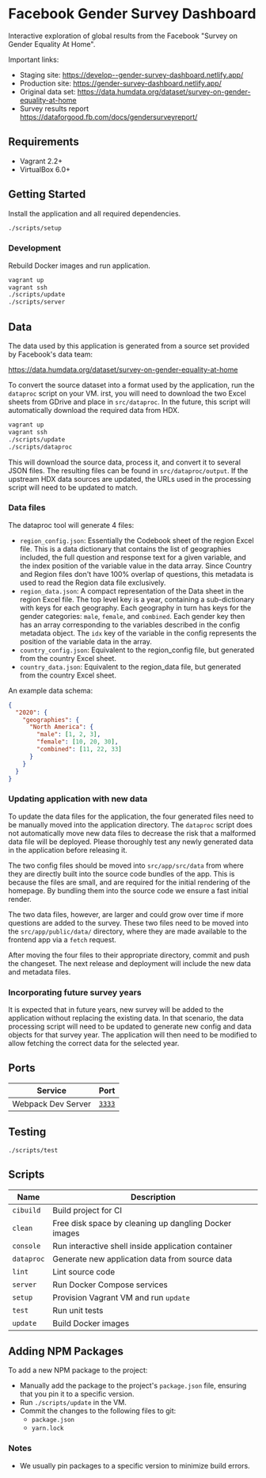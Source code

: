 # Facebook Gender Survey Dashboard

Interactive exploration of global results from the Facebook "Survey on Gender Equality At Home".

Important links:

- Staging site: <https://develop--gender-survey-dashboard.netlify.app/>
- Production site: <https://gender-survey-dashboard.netlify.app/>
- Original data set: <https://data.humdata.org/dataset/survey-on-gender-equality-at-home>
- Survey results report <https://dataforgood.fb.com/docs/gendersurveyreport/>

## Requirements

- Vagrant 2.2+
- VirtualBox 6.0+

## Getting Started

Install the application and all required dependencies.

```sh
./scripts/setup
```

### Development

Rebuild Docker images and run application.

```sh
vagrant up
vagrant ssh
./scripts/update
./scripts/server
```

## Data

The data used by this application is generated from a source set provided by
Facebook's data team:

<https://data.humdata.org/dataset/survey-on-gender-equality-at-home>

To convert the source dataset into a format used by the application, run the
`dataproc` script on your VM. irst, you will need to download the two Excel
sheets from GDrive and place in `src/dataproc`. In the future, this script will
automatically download the required data from HDX.

```sh
vagrant up
vagrant ssh
./scripts/update
./scripts/dataproc
```

This will download the source data, process it, and convert it to several
JSON files. The resulting files can be found in `src/dataproc/output`. If the
upstream HDX data sources are updated, the URLs used in the processing script
will need to be updated to match.

### Data files

The dataproc tool will generate 4 files:

- `region_config.json`: Essentially the Codebook sheet of the region Excel file. This is a data dictionary that contains the list of geographies included, the full question and response text for a given variable, and the index position of the variable value in the data array. Since Country and Region files don't have 100% overlap of questions, this metadata is used to read the Region data file exclusively.
- `region_data.json`: A compact representation of the Data sheet in the region Excel file. The top level key is a year, containing a sub-dictionary with keys for each geography. Each geography in turn has keys for the gender categories: `male`, `female`, and `combined`. Each gender key then has an array corresponding to the variables described in the config metadata object. The `idx` key of the variable in the config represents the position of the variable data in the array.
- `country_config.json`: Equivalent to the region_config file, but generated from the country Excel sheet.
- `country_data.json`: Equivalent to the region_data file, but generated from the country Excel sheet.

An example data schema:

```json
{
  "2020": {
    "geographies": {
      "North America": {
        "male": [1, 2, 3],
        "female": [10, 20, 30],
        "combined": [11, 22, 33]
      }
    }
  }
}
```

### Updating application with new data

To update the data files for the application, the four generated files need
to be manually moved into the application directory. The `dataproc` script
does not automatically move new data files to decrease the risk that a
malformed data file will be deployed. Please thoroughly test any newly
generated data in the application before releasing it.

The two config files should be moved into `src/app/src/data` from where they are
directly built into the source code bundles of the app. This is because the
files are small, and are required for the initial rendering of the homepage.
By bundling them into the source code we ensure a fast initial render.

The two data files, however, are larger and could grow over time if more
questions are added to the survey. These two files need to be moved into the
`src/app/public/data/` directory, where they are made available to the
frontend app via a `fetch` request.

After moving the four files to their appropriate directory, commit and push
the changeset. The next release and deployment will include the new data and
metadata files.

### Incorporating future survey years

It is expected that in future years, new survey will be added to the
application without replacing the existing data. In that scenario, the data
processing script will need to be updated to generate new config and data
objects for that survey year. The application will then need to be modified
to allow fetching the correct data for the selected year.

## Ports

| Service            | Port                            |
| ------------------ | ------------------------------- |
| Webpack Dev Server | [`3333`](http://localhost:3333) |

## Testing

```console
./scripts/test
```

## Scripts

| Name       | Description                                           |
| ---------- | ----------------------------------------------------- |
| `cibuild`  | Build project for CI                                  |
| `clean`    | Free disk space by cleaning up dangling Docker images |
| `console`  | Run interactive shell inside application container    |
| `dataproc` | Generate new application data from source data        |
| `lint`     | Lint source code                                      |
| `server`   | Run Docker Compose services                           |
| `setup`    | Provision Vagrant VM and run `update`                 |
| `test`     | Run unit tests                                        |
| `update`   | Build Docker images                                   |

## Adding NPM Packages

To add a new NPM package to the project:

- Manually add the package to the project's `package.json` file, ensuring that you
  pin it to a specific version.
- Run `./scripts/update` in the VM.
- Commit the changes to the following files to git:
  - `package.json`
  - `yarn.lock`

### Notes

- We usually pin packages to a specific version to minimize build errors.
